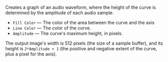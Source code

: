 Creates a graph of an audio waveform, where the height of the curve is determined by the amplitude of each audio sample.

   - `Fill Color` — The color of the area between the curve and the axis
   - `Line Color` — The color of the curve.
   - `Amplitude` — The curve's maximum height, in pixels.

The output image's width is 512 pixels (the size of a sample buffer), and its height is `2*Amplitude + 1` (the positive and negative extent of the curve, plus a pixel for the axis).
